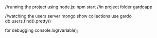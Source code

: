 //running the project using node.js:
npm start //in project folder gardoapp

//watching the users server
mongo
show collections
use gardo
db.users.find().pretty()


for debugging
console.log(variable);
